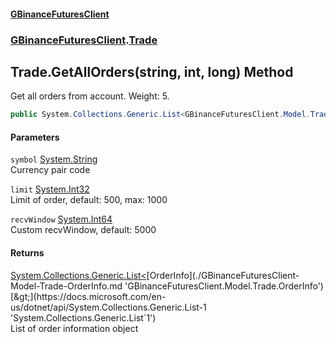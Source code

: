 #### [GBinanceFuturesClient](./index.md 'index')
### [GBinanceFuturesClient](./GBinanceFuturesClient.md 'GBinanceFuturesClient').[Trade](./GBinanceFuturesClient-Trade.md 'GBinanceFuturesClient.Trade')
## Trade.GetAllOrders(string, int, long) Method
Get all orders from account. Weight: 5.  
```csharp
public System.Collections.Generic.List<GBinanceFuturesClient.Model.Trade.OrderInfo> GetAllOrders(string symbol, int limit=500, long recvWindow=5000L);
```
#### Parameters
<a name='GBinanceFuturesClient-Trade-GetAllOrders(string_int_long)-symbol'></a>
`symbol` [System.String](https://docs.microsoft.com/en-us/dotnet/api/System.String 'System.String')  
Currency pair code  
  
<a name='GBinanceFuturesClient-Trade-GetAllOrders(string_int_long)-limit'></a>
`limit` [System.Int32](https://docs.microsoft.com/en-us/dotnet/api/System.Int32 'System.Int32')  
Limit of order, default: 500, max: 1000  
  
<a name='GBinanceFuturesClient-Trade-GetAllOrders(string_int_long)-recvWindow'></a>
`recvWindow` [System.Int64](https://docs.microsoft.com/en-us/dotnet/api/System.Int64 'System.Int64')  
Custom recvWindow, default: 5000  
  
#### Returns
[System.Collections.Generic.List&lt;](https://docs.microsoft.com/en-us/dotnet/api/System.Collections.Generic.List-1 'System.Collections.Generic.List`1')[OrderInfo](./GBinanceFuturesClient-Model-Trade-OrderInfo.md 'GBinanceFuturesClient.Model.Trade.OrderInfo')[&gt;](https://docs.microsoft.com/en-us/dotnet/api/System.Collections.Generic.List-1 'System.Collections.Generic.List`1')  
List of order information object  
